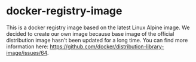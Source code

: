 # docker-registry-image
This is a docker registry image based on the latest Linux Alpine image.
We decided to create our own image because base image of the official distribution image hasn't been updated for a long time. You can find more information here: https://github.com/docker/distribution-library-image/issues/64.
